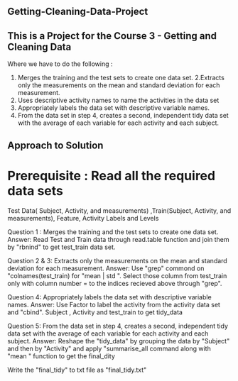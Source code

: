## Getting-Cleaning-Data-Project

## This is a Project for the Course 3 - Getting and Cleaning Data 
Where we have to do the following : 
   1. Merges the training and the test sets to create one data set.
   2.Extracts only the measurements on the mean and standard deviation for each measurement.
   3. Uses descriptive activity names to name the activities in the data set
   4. Appropriately labels the data set with descriptive variable names.
   5. From the data set in step 4, creates a second, independent tidy data set with the average of each variable for each activity and each subject.
## Approach to Solution 
 # Prerequisite : Read all the required data sets 
 Test Data( Subject, Activity, and measurements) ,Train(Subject, Activity, and measurements), Feature, Activity Labels and Levels
 
  
 Question 1 : Merges the training and the test sets to create one data set.
 Answer: Read Test and Train data through read.table function and join them by "rbnind" to get test_train data set.
 
Question 2 & 3: Extracts only the measurements on the mean and standard deviation for each measurement.
Answer: Use "grep" commond on "colnames(test_train) for "mean | std ".
Select those column from test_train only with column number = to the indices recieved above through "grep".

Question 4: Appropriately labels the data set with descriptive variable names.
Answer: Use Factor to label the activity from the activity data set and "cbind". Subject , Activity  and test_train to get tidy_data

Question 5: From the data set in step 4, creates a second, independent tidy data set with the average of each variable for each activity and each subject.
Answer: Reshape the "tidy_data" by grouping the data by "Subject" and then by "Activity" and apply "summarise_all command along with "mean " function to get the final_dity



Write the "final_tidy" to txt file as "final_tidy.txt"
